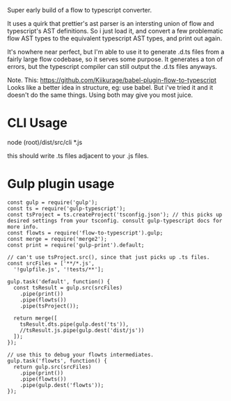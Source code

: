 Super early build of a flow to typescript converter.

It uses a quirk that prettier's ast parser is an intersting union of flow and typescript's AST definitions. So i just load it, and convert a few problematic flow AST types to the equivalent typescript AST types, and print out again.

It's nowhere near perfect, but I'm able to use it to generate .d.ts files from a fairly large flow codebase, so it serves some purpose. It generates a ton of errors, but the typescript compiler can still output the .d.ts files anyways.


Note. This:
https://github.com/Kiikurage/babel-plugin-flow-to-typescript
Looks like a better idea in structure, eg: use babel.
But i've tried it and it doesn't do the same things. Using both may give you most juice.


CLI Usage
=============
node (root)/dist/src/cli *.js

this should write .ts files adjacent to your .js files.

Gulp plugin usage
==============


```
const gulp = require('gulp');
const ts = require('gulp-typescript');
const tsProject = ts.createProject('tsconfig.json'); // this picks up desired settings from your tsconfig. consult gulp-typescript docs for more info.
const flowts = require('flow-to-typescript').gulp; 
const merge = require('merge2');
const print = require('gulp-print').default;

// can't use tsProject.src(), since that just picks up .ts files.
const srcFiles = ['**/*.js',  
  '!gulpfile.js', '!tests/**'];

gulp.task('default', function() {
  const tsResult = gulp.src(srcFiles)
    .pipe(print())
    .pipe(flowts())
    .pipe(tsProject());

  return merge([
    tsResult.dts.pipe(gulp.dest('ts')),
    //tsResult.js.pipe(gulp.dest('dist/js'))
  ]);
});

// use this to debug your flowts intermediates.
gulp.task('flowts', function() {
  return gulp.src(srcFiles)
    .pipe(print())
    .pipe(flowts())
    .pipe(gulp.dest('flowts'));
});
```